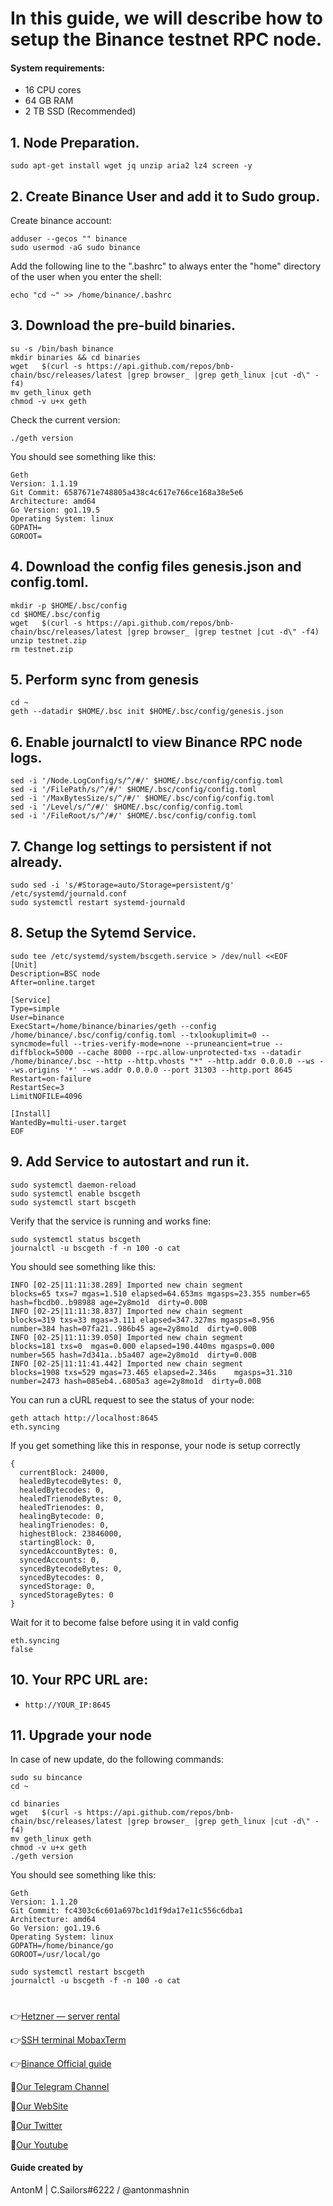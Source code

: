 # In this guide, we will describe how to setup the Binance testnet RPC node.

#### System requirements:
- 16 CPU cores
- 64 GB RAM
- 2 TB SSD (Recommended)

## 1. Node Preparation.
```
sudo apt-get install wget jq unzip aria2 lz4 screen -y
```

## 2. Create Binance User and add it to Sudo group.
Create binance account:
```
adduser --gecos "" binance
sudo usermod -aG sudo binance
```

Add the following line to the ".bashrc" to always enter the "home" directory of the user when you enter the shell:
```
echo "cd ~" >> /home/binance/.bashrc
```

## 3. Download the pre-build binaries.
```
su -s /bin/bash binance
mkdir binaries && cd binaries
wget   $(curl -s https://api.github.com/repos/bnb-chain/bsc/releases/latest |grep browser_ |grep geth_linux |cut -d\" -f4)
mv geth_linux geth
chmod -v u+x geth
```

Check the current version:
```
./geth version
```

You should see something like this:
```
Geth
Version: 1.1.19
Git Commit: 6587671e748805a438c4c617e766ce168a38e5e6
Architecture: amd64
Go Version: go1.19.5
Operating System: linux
GOPATH=
GOROOT=
```

## 4. Download the config files genesis.json and config.toml.
```
mkdir -p $HOME/.bsc/config
cd $HOME/.bsc/config
wget   $(curl -s https://api.github.com/repos/bnb-chain/bsc/releases/latest |grep browser_ |grep testnet |cut -d\" -f4)
unzip testnet.zip
rm testnet.zip
```

## 5. Perform sync from genesis
```
cd ~
geth --datadir $HOME/.bsc init $HOME/.bsc/config/genesis.json
```

## 6. Enable journalctl to view Binance RPC node logs.
```
sed -i '/Node.LogConfig/s/^/#/' $HOME/.bsc/config/config.toml
sed -i '/FilePath/s/^/#/' $HOME/.bsc/config/config.toml
sed -i '/MaxBytesSize/s/^/#/' $HOME/.bsc/config/config.toml
sed -i '/Level/s/^/#/' $HOME/.bsc/config/config.toml
sed -i '/FileRoot/s/^/#/' $HOME/.bsc/config/config.toml
```

## 7. Change log settings to persistent if not already.
```
sudo sed -i 's/#Storage=auto/Storage=persistent/g' /etc/systemd/journald.conf
sudo systemctl restart systemd-journald
```

## 8. Setup the Sytemd Service.
```
sudo tee /etc/systemd/system/bscgeth.service > /dev/null <<EOF
[Unit]
Description=BSC node
After=online.target

[Service]
Type=simple
User=binance
ExecStart=/home/binance/binaries/geth --config /home/binance/.bsc/config/config.toml --txlookuplimit=0 --syncmode=full --tries-verify-mode=none --pruneancient=true --diffblock=5000 --cache 8000 --rpc.allow-unprotected-txs --datadir /home/binance/.bsc --http --http.vhosts "*" --http.addr 0.0.0.0 --ws --ws.origins '*' --ws.addr 0.0.0.0 --port 31303 --http.port 8645
Restart=on-failure
RestartSec=3
LimitNOFILE=4096

[Install]
WantedBy=multi-user.target
EOF
```

## 9. Add Service to autostart and run it.
```
sudo systemctl daemon-reload
sudo systemctl enable bscgeth
sudo systemctl start bscgeth
```
Verify that the service is running and works fine:
```
sudo systemctl status bscgeth
journalctl -u bscgeth -f -n 100 -o cat
```
You should see something like this:
```
INFO [02-25|11:11:38.289] Imported new chain segment               blocks=65 txs=7 mgas=1.510 elapsed=64.653ms mgasps=23.355 number=65 hash=fbcdb0..b98988 age=2y8mo1d  dirty=0.00B
INFO [02-25|11:11:38.837] Imported new chain segment               blocks=319 txs=33 mgas=3.111 elapsed=347.327ms mgasps=8.956  number=384 hash=07fa21..986b45 age=2y8mo1d  dirty=0.00B
INFO [02-25|11:11:39.050] Imported new chain segment               blocks=181 txs=0  mgas=0.000 elapsed=190.440ms mgasps=0.000  number=565 hash=7d341a..b5a407 age=2y8mo1d  dirty=0.00B
INFO [02-25|11:11:41.442] Imported new chain segment               blocks=1908 txs=529 mgas=73.465 elapsed=2.346s    mgasps=31.310 number=2473 hash=085eb4..6805a3 age=2y8mo1d  dirty=0.00B
```

You can run a cURL request to see the status of your node:
```
geth attach http://localhost:8645
eth.syncing
```

If you get something like this in response, your node is setup correctly
```
{
  currentBlock: 24000,
  healedBytecodeBytes: 0,
  healedBytecodes: 0,
  healedTrienodeBytes: 0,
  healedTrienodes: 0,
  healingBytecode: 0,
  healingTrienodes: 0,
  highestBlock: 23846000,
  startingBlock: 0,
  syncedAccountBytes: 0,
  syncedAccounts: 0,
  syncedBytecodeBytes: 0,
  syncedBytecodes: 0,
  syncedStorage: 0,
  syncedStorageBytes: 0
}
```
Wait for it to become false before using it in vald config
```
eth.syncing
false
```
## 10. Your RPC URL are:
- `http://YOUR_IP:8645`

## 11. Upgrade your node
In case of new update, do the following commands:

```
sudo su bincance
cd ~
```
```
cd binaries
wget   $(curl -s https://api.github.com/repos/bnb-chain/bsc/releases/latest |grep browser_ |grep geth_linux |cut -d\" -f4)
mv geth_linux geth
chmod -v u+x geth
./geth version
```
You should see something like this:
```
Geth
Version: 1.1.20
Git Commit: fc4303c6c601a697bc1d1f9da17e11c556c6dba1
Architecture: amd64
Go Version: go1.19.6
Operating System: linux
GOPATH=/home/binance/go
GOROOT=/usr/local/go
```
```
sudo systemctl restart bscgeth
journalctl -u bscgeth -f -n 100 -o cat
```

#

👉[Hetzner — server rental](https://hetzner.cloud/?ref=NY9VHC3PPsL0)

👉[SSH terminal MobaxTerm](https://mobaxterm.mobatek.net/download.html)

👉[Binance Official guide](https://docs.bnbchain.org/docs/beaconchain/develop/node/install)

🔰[Our Telegram Channel](https://t.me/CryptoSailorsAnn)

🔰[Our WebSite](cryptosailors.tech)

🔰[Our Twitter](https://twitter.com/Crypto_Sailors)

🔰[Our Youtube](https://www.youtube.com/@CryptoSailors)

#### Guide created by 
AntonM | C.Sailors#6222 / @antonmashnin
